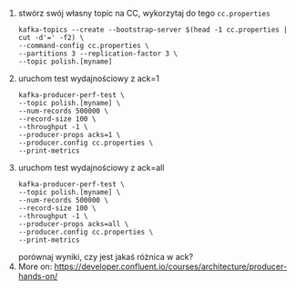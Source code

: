 1. stwórz swój własny topic na CC, wykorzytaj do tego `cc.properties`
   ```shell
   kafka-topics --create --bootstrap-server $(head -1 cc.properties | cut -d'=' -f2) \
   --command-config cc.properties \
   --partitions 3 --replication-factor 3 \
   --topic polish.[myname]
   ```
2. uruchom test wydajnościowy z ack=1
   ```shell
   kafka-producer-perf-test \
   --topic polish.[myname] \
   --num-records 500000 \
   --record-size 100 \
   --throughput -1 \
   --producer-props acks=1 \
   --producer.config cc.properties \
   --print-metrics
   ```
3. uruchom test wydajnościowy z ack=all
   ```shell
   kafka-producer-perf-test \
   --topic polish.[myname] \
   --num-records 500000 \
   --record-size 100 \
   --throughput -1 \
   --producer-props acks=all \
   --producer.config cc.properties \
   --print-metrics
   ```
   porównaj wyniki, czy jest jakaś różnica w ack?
4. More on: https://developer.confluent.io/courses/architecture/producer-hands-on/
